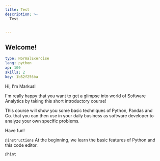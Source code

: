 ```yaml
---
title: Test
description: >-
  Test


---
```

## Welcome!

```yaml
type: NormalExercise
lang: python
xp: 100
skills: 2
key: 1b52f256ba
```

Hi, I'm Markus!

I'm really happy that you want to get a glimpse into world of Software Analytics by taking this short introductory course!

This course will show you some basic techniques of Python, Pandas and Co. that you can then use in your daily business as software developer to analyze your own specific problems.

Have fun!

`@instructions`
At the beginning, we learn the basic features of Python and this code editor.

`@hint`










